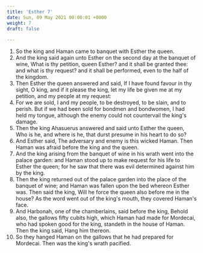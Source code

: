 ```yaml
---
title: 'Esther 7'
date: Sun, 09 May 2021 00:00:01 +0000
weight: 7
draft: false
  
---
```


1. So the king and Haman came to banquet with Esther the queen.
2. And the king said again unto Esther on the second day at the banquet of wine, What is thy petition, queen Esther? and it shall be granted thee: and what is thy request? and it shall be performed, even to the half of the kingdom.
3. Then Esther the queen answered and said, If I have found favour in thy sight, O king, and if it please the king, let my life be given me at my petition, and my people at my request:
4. For we are sold, I and my people, to be destroyed, to be slain, and to perish. But if we had been sold for bondmen and bondwomen, I had held my tongue, although the enemy could not countervail the king's damage.
5. Then the king Ahasuerus answered and said unto Esther the queen, Who is he, and where is he, that durst presume in his heart to do so?
6. And Esther said, The adversary and enemy is this wicked Haman. Then Haman was afraid before the king and the queen.
7. And the king arising from the banquet of wine in his wrath went into the palace garden: and Haman stood up to make request for his life to Esther the queen; for he saw that there was evil determined against him by the king.
8. Then the king returned out of the palace garden into the place of the banquet of wine; and Haman was fallen upon the bed whereon Esther was. Then said the king, Will he force the queen also before me in the house? As the word went out of the king's mouth, they covered Haman's face.
9. And Harbonah, one of the chamberlains, said before the king, Behold also, the gallows fifty cubits high, which Haman had made for Mordecai, who had spoken good for the king, standeth in the house of Haman. Then the king said, Hang him thereon.
10. So they hanged Haman on the gallows that he had prepared for Mordecai. Then was the king's wrath pacified.
